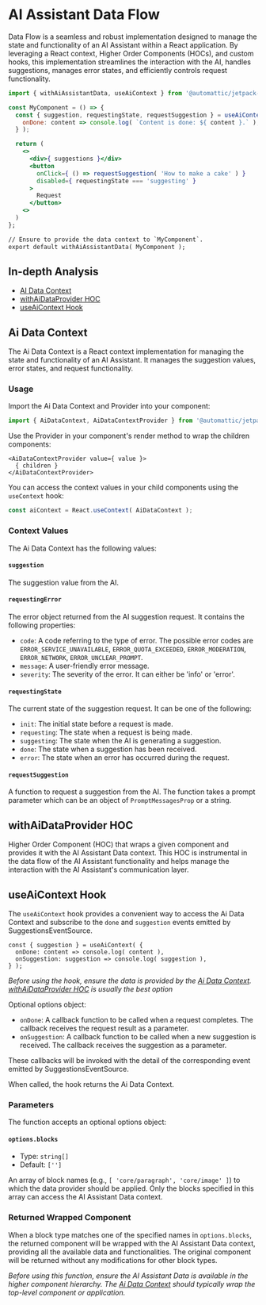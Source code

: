 
# AI Assistant Data Flow

Data Flow is a seamless and robust implementation designed to manage the state and functionality of an AI Assistant within a React application. By leveraging a React context, Higher Order Components (HOCs), and custom hooks, this implementation streamlines the interaction with the AI, handles suggestions, manages error states, and efficiently controls request functionality.

```jsx
import { withAiAssistantData, useAiContext } from '@automattic/jetpack-ai-client';

const MyComponent = () => {
  const { suggestion, requestingState, requestSuggestion } = useAiContext( {
    onDone: content => console.log( `Content is done: ${ content }.` );
  } );

  return (
    <>
      <div>{ suggestions }</div>
      <button
        onClick={ () => requestSuggestion( 'How to make a cake' ) }
        disabled={ requestingState === 'suggesting' }
      >
        Request
      </button>
    <>
  )
};

// Ensure to provide the data context to `MyComponent`.
export default withAiAssistantData( MyComponent );

```

## In-depth Analysis

* [AI Data Context](#ai-assistant-content)
* [withAiDataProvider HOC](#with-ai-data-provider)
* [useAiContext Hook](#use-ai-context)

<h2 id="ai-assistant-content">Ai Data Context</h2>

The Ai Data Context is a React context implementation for managing the state and functionality of an AI Assistant. It manages the suggestion values, error states, and request functionality.


### Usage

Import the Ai Data Context and Provider into your component:

```javascript
import { AiDataContext, AiDataContextProvider } from '@automattic/jetpack-ai-client';
```

Use the Provider in your component's render method to wrap the children components:

```es6
<AiDataContextProvider value={ value }>
  { children }
</AiDataContextProvider>
```

You can access the context values in your child components using the `useContext` hook:

```javascript
const aiContext = React.useContext( AiDataContext );
```

### Context Values

The Ai Data Context has the following values:

#### `suggestion`
The suggestion value from the AI.

#### `requestingError`
The error object returned from the AI suggestion request. It contains the following properties:
- `code`: A code referring to the type of error. The possible error codes are `ERROR_SERVICE_UNAVAILABLE`, `ERROR_QUOTA_EXCEEDED`, `ERROR_MODERATION`, `ERROR_NETWORK`, `ERROR_UNCLEAR_PROMPT`.
- `message`: A user-friendly error message.
- `severity`: The severity of the error. It can either be 'info' or 'error'.

#### `requestingState`
The current state of the suggestion request. It can be one of the following:
- `init`: The initial state before a request is made.
- `requesting`: The state when a request is being made.
- `suggesting`: The state when the AI is generating a suggestion.
- `done`: The state when a suggestion has been received.
- `error`: The state when an error has occurred during the request.

#### `requestSuggestion`
A function to request a suggestion from the AI. The function takes a prompt parameter which can be an object of `PromptMessagesProp` or a string.

<h2 id="with-ai-data-provider">withAiDataProvider HOC</h2>

Higher Order Component (HOC) that wraps a given component and provides it with the AI Assistant Data context. This HOC is instrumental in the data flow of the AI Assistant functionality and helps manage the interaction with the AI Assistant's communication layer.

<h2 id="use-ai-context">useAiContext Hook</h2>

The `useAiContext` hook provides a convenient way to access the 
Ai Data Context and subscribe to the `done` and `suggestion` events emitted by SuggestionsEventSource.

```es6
const { suggestion } = useAiContext( {
  onDone: content => console.log( content ),
  onSuggestion: suggestion => console.log( suggestion ),
} );

```

_Before using the hook, ensure the data is provided by the [Ai Data Context](#ai-assistant-content). [withAiDataProvider HOC](#with-ai-data-provider) is usually the best option_

Optional options object:

- `onDone`: A callback function to be called when a request completes. The callback receives the request result as a parameter.
- `onSuggestion`: A callback function to be called when a new suggestion is received. The callback receives the suggestion as a parameter.

These callbacks will be invoked with the detail of the corresponding event emitted by SuggestionsEventSource.

When called, the hook returns the Ai Data Context.


### Parameters

The function accepts an optional options object:

#### `options.blocks`
- Type: `string[]`
- Default: `['']`

An array of block names (e.g., `[ 'core/paragraph', 'core/image' ]`) to which the data provider should be applied. Only the blocks specified in this array can access the AI Assistant Data context.

### Returned Wrapped Component

When a block type matches one of the specified names in `options.blocks`, the returned component will be wrapped with the AI Assistant Data context, providing all the available data and functionalities. The original component will be returned without any modifications for other block types.

_Before using this function, ensure the AI Assistant Data is available in the higher component hierarchy. The [Ai Data Context](#ai-assistant-content) should typically wrap the top-level component or application._